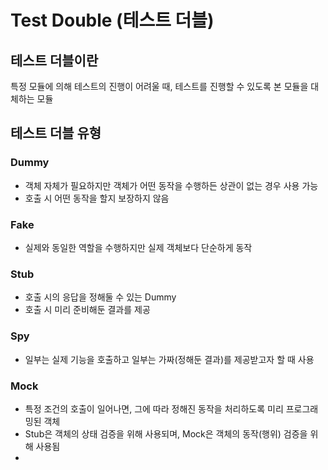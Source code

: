 # Test Double (테스트 더블)

## 테스트 더블이란

특정 모듈에 의해 테스트의 진행이 어려울 때, 테스트를 진행할 수 있도록 본 모듈을 대체하는 모듈

## 테스트 더블 유형

### Dummy

- 객체 자체가 필요하지만 객체가 어떤 동작을 수행하든 상관이 없는 경우 사용 가능
- 호출 시 어떤 동작을 할지 보장하지 않음

### Fake

- 실제와 동일한 역할을 수행하지만 실제 객체보다 단순하게 동작

### Stub

- 호출 시의 응답을 정해둘 수 있는 Dummy
- 호출 시 미리 준비해둔 결과를 제공

### Spy

- 일부는 실제 기능을 호출하고 일부는 가짜(정해둔 결과)를 제공받고자 할 때 사용

### Mock

- 특정 조건의 호출이 일어나면, 그에 따라 정해진 동작을 처리하도록 미리 프로그래밍된 객체
- Stub은 객체의 상태 검증을 위해 사용되며, Mock은 객체의 동작(행위) 검증을 위해 사용됨
- 